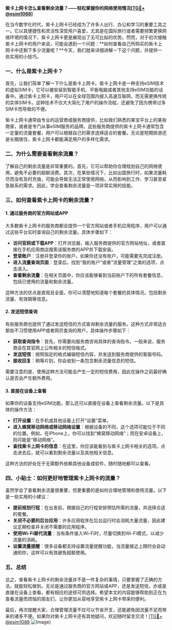 **紫卡上网卡怎么查看剩余流量？——轻松掌握你的网络使用情况[[TG💪+ @esim1088](https://t.me/s/esim1088)]**

在当今数字化时代，紫卡上网卡已经成为了许多人出行、办公和学习的重要工具之一。它以其便捷性和灵活性深受用户喜爱，尤其是在国际旅行或者需要频繁更换网络环境的情况下，紫卡上网卡更是展现出了无可比拟的优势。然而，对于初次接触紫卡上网卡的用户来说，可能会遇到一个问题：**如何查看自己所购买的紫卡上网卡中还剩下多少流量呢？**今天，我们就来详细讲解一下这个问题，并提供一些实用的小技巧。

### 一、什么是紫卡上网卡？

首先，让我们简单了解一下什么是紫卡上网卡。紫卡上网卡是一种支持eSIM技术的虚拟SIM卡，它可以被安装到智能手机、平板电脑或者其他支持eSIM功能的设备中。通过紫卡上网卡，用户可以在全球范围内接入高速互联网，而无需更换传统的实体SIM卡。这种技术不仅大大简化了用户的操作流程，还避免了因为携带过多SIM卡而导致的不便。

紫卡上网卡通常由专业的运营商或服务商提供，比如我们熟悉的某宝平台上的某些商家，或者是专门从事eSIM服务的品牌。这些服务商提供的紫卡上网卡通常包含一定量的流量套餐，用户可以根据自己的需求选择适合的套餐。无论是短期旅游还是长期居住，紫卡上网卡都能满足用户的多样化需求。

### 二、为什么需要查看剩余流量？

了解自己的剩余流量是非常重要的。首先，它可以帮助你合理规划自己的网络使用，避免不必要的超额消费。其次，在某些情况下，比如出国旅行时，如果流量耗尽而没有及时充值，可能会导致无法正常使用网络，从而影响到工作、学习甚至紧急联系的需求。因此，学会查看剩余流量是一项非常实用的技能。

### 三、如何查看紫卡上网卡的剩余流量？

#### 1. 通过服务商的官方网站或APP

大多数紫卡上网卡的服务商都会提供一个官方网站或者手机应用程序，用户可以通过这些平台实时查询自己的剩余流量。具体步骤如下：

- **访问官网或下载APP**：打开浏览器，输入服务商提供的官方网站地址，或者直接在手机应用商店搜索该服务商的APP并下载安装。
- **登录账户**：注册并登录你的账户。如果你还没有账户，可能需要先完成注册。
- **进入流量查询页面**：登录后，找到“我的账户”或者“流量管理”之类的选项，点击进入。
- **查看剩余流量**：在相关页面中，你应该能够看到当前账户下的所有套餐信息，包括已使用的流量和剩余流量。

这种方法的优点是直观且全面，你可以清楚地知道每个套餐的具体情况，包括剩余流量、有效期等信息。

#### 2. 发送短信查询

有些服务商也提供了通过发送短信的方式查询剩余流量的服务。这种方式非常适合那些不习惯使用APP或者网页查询的用户。具体操作步骤如下：

- **获取查询指令**：首先，你需要向服务商咨询具体的查询指令。一般来说，服务商会在其官网上公布相关的短信格式。
- **发送短信**：按照指定的格式编辑短信内容，并发送到服务商提供的客服号码。
- **接收回复**：稍等片刻，你会收到一条包含剩余流量信息的短信。

需要注意的是，使用这种方法可能会产生一定的短信费用，因此在操作之前最好确认是否会产生额外费用。

#### 3. 直接在设备上查看

如果你的设备支持eSIM功能，那么还可以直接在设备上查看剩余流量。以下是具体的操作方法：

- **打开设置**：在手机或其他设备上打开“设置”菜单。
- **进入蜂窝移动网络或移动网络设置**：根据设备的不同，这个选项可能位于不同的位置。例如，在iPhone上，你可以找到“蜂窝移动网络”；而在安卓设备上，则可能是“移动网络”。
- **查找紫卡上网卡的信息**：在这里，你应该能看到与紫卡上网卡相关的选项。点击进去后，就可以看到剩余流量以及其他相关信息。

这种方法的好处在于无需额外依赖其他设备或软件，随时随地都可以查看。

### 四、小贴士：如何更好地管理紫卡上网卡的流量？

虽然学会了查看剩余流量很重要，但更重要的是如何合理地管理和使用流量。以下是一些实用的小建议：

- **提前规划行程**：在出发前，根据自己的行程安排预估所需的流量，并选择合适的套餐。
- **关闭不必要的后台应用**：许多应用程序在后台运行时会消耗大量流量，因此建议定期检查并关闭不需要的应用程序。
- **使用Wi-Fi替代流量**：当有条件接入Wi-Fi时，尽量切换到Wi-Fi模式，以减少流量的消耗。
- **设置流量提醒**：很多设备都支持设置流量提醒功能，当流量接近上限时会自动通知你，这样可以有效避免超额使用。

### 五、总结

总之，查看紫卡上网卡的剩余流量并不是一件复杂的事情，只要掌握了正确的方法，就能轻松做到。无论是通过服务商的官方网站或APP，还是发送短信，亦或是直接在设备上查看，都有相应的途径可供选择。希望本文的内容能够帮助到正在为查看流量而烦恼的朋友们，让你更加从容地享受紫卡上网卡带来的便利。

最后，再次提醒大家，合理管理流量不仅可以节省开支，还能避免因流量不足而带来的诸多不便。如果你对紫卡上网卡还有其他疑问，欢迎随时留言交流！[[TG💪+ @esim1088](https://t.me/s/esim1088) ![Image](https://i.postimg.cc/4NQfJmqS/Snipaste-2025-05-13-00-14-12.png)]